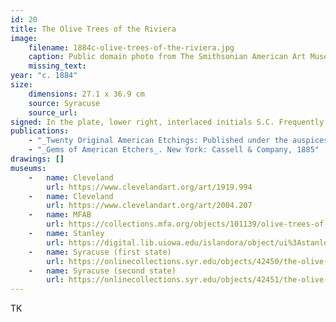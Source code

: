```yaml
---
id: 20
title: The Olive Trees of the Riviera
image:
    filename: 1884c-olive-trees-of-the-riviera.jpg
    caption: Public domain photo from The Smithsonian American Art Museum.
    missing_text: 
year: "c. 1884"
size:
    dimensions: 27.1 x 36.9 cm
    source: Syracuse
    source_url: 
signed: In the plate, lower right, interlaced initials S.C. Frequently hand-signed.
publications: 
    - "_Twenty Original American Etchings: Published under the auspices of the New York Etching Club_. New York: Cassell & Company, 1884"
    - "_Gems of American Etchers_. New York: Cassell & Company, 1885"
drawings: []
museums: 
    -   name: Cleveland
        url: https://www.clevelandart.org/art/1919.994
    -   name: Cleveland
        url: https://www.clevelandart.org/art/2004.207
    -   name: MFAB
        url: https://collections.mfa.org/objects/101139/olive-trees-of-the-riviera
    -   name: Stanley
        url: https://digital.lib.uiowa.edu/islandora/object/ui%3Astanley_2006.275
    -   name: Syracuse (first state)
        url: https://onlinecollections.syr.edu/objects/42450/the-olive-trees-on-the-riviera-first-state
    -   name: Syracuse (second state)
        url: https://onlinecollections.syr.edu/objects/42451/the-olive-trees-on-the-riviera
---
```

TK
